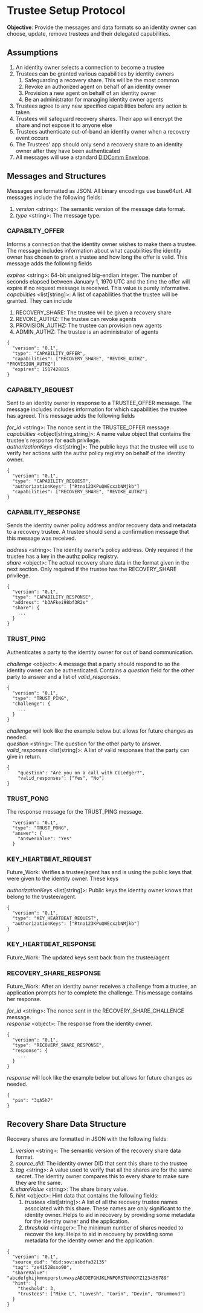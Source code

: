 # Trustee Setup Protocol
**Objective**: Provide the messages and data formats so an identity owner can choose, update, remove trustees and their delegated capabilities.

## Assumptions

1. An identity owner selects a connection to become a trustee
1. Trustees can be granted various capabilities by identity owners
    1. Safeguarding a recovery share. This will be the most common
    1. Revoke an authorized agent on behalf of an identity owner
    1. Provision a new agent on behalf of an identity owner
    1. Be an administrator for managing identity owner agents
1. Trustees agree to any new specified capabilities before any action is taken
1. Trustees will safeguard recovery shares. Their app will encrypt the share and not expose it to anyone else
1. Trustees authenticate out-of-band an identity owner when a recovery event occurs
1. The Trustees' app should only send a recovery share to an identity owner after they have been authenticated
1. All messages will use a standard [DIDComm Envelope](../../features/0019-encryption-envelope/README.md).

## Messages and Structures
Messages are formatted as JSON. All binary encodings use base64url.
All messages include the following fields:

1. *version* \<string\>: The semantic version of the message data format.
1. *type* \<string\>: The message type.

### CAPABILTY\_OFFER
Informs a connection that the identity owner wishes to make them a trustee. The message includes information about what
capabilities the identity owner has chosen to grant a trustee and how long the offer is valid.
This message adds the following fields

*expires* \<string\>: 64-bit unsigned big-endian integer. The number of seconds elapsed between January 1, 1970 UTC and the time the offer will expire if no request message is received. This value is purely informative.\
*capabilities* \<list\[string\]\>: A list of capabilities that the trustee will be granted. They can include

1. RECOVERY\_SHARE: The trustee will be given a recovery share
1. REVOKE\_AUTHZ: The trustee can revoke agents
1. PROVISION\_AUTHZ: The trustee can provision new agents
1. ADMIN\_AUTHZ: The trustee is an administrator of agents

```
{
  "version": "0.1",
  "type": "CAPABILITY_OFFER",
  "capabilities": ["RECOVERY_SHARE", "REVOKE_AUTHZ", "PROVISION_AUTHZ"]
  "expires": 1517428815
}
```

### CAPABILTY\_REQUEST
Sent to an identity owner in response to a TRUSTEE\_OFFER message. The message includes includes information
for which capabilities the trustee has agreed. This message adds the following fields

*for\_id* \<string\>: The nonce sent in the TRUSTEE\_OFFER message.\
*capabilities* \<object\[string,string\]\>: A name value object that contains the trustee's response for each privilege.\
*authorizationKeys* \<list\[string\]\>: The public keys that the trustee will use to verify her actions with the authz policy registry on behalf of the identity owner.

```
{
  "version": "0.1",
  "type": "CAPABILITY_REQUEST",
  "authorizationKeys": ["Rtna123KPuQWEcxzbNMjkb"]
  "capabilities": ["RECOVERY_SHARE", "REVOKE_AUTHZ"]
}
```

### CAPABILITY\_RESPONSE
Sends the identity owner policy address and/or recovery data and metadata to a recovery trustee. A trustee should send a confirmation message that this message was received.

*address* \<string\>: The identity owner's policy address. Only required if the trustee has a key in the authz policy registry.\
*share* \<object\>: The actual recovery share data in the format given in the next section. Only required if the trustee has the RECOVERY\_SHARE privilege.

```
{
  "version": "0.1",
  "type": "CAPABILITY_RESPONSE",
  "address": "b3AFkei98bf3R2s"
  "share": {
    ...
  }
}
```

### TRUST\_PING
Authenticates a party to the identity owner for out of band communication.

*challenge* \<object\>: A message that a party should respond to so the identity owner can be authenticated. Contains a *question* field for the other party to answer
and a list of *valid\_responses*.

```
{
  "version": "0.1",
  "type": "TRUST_PING",
  "challenge": {
    ...
  }
}
```

*challenge* will look like the example below but allows for future changes as needed.\
*question* \<string\>: The question for the other party to answer.\
*valid\_responses* \<list\[string\]\>: A list of valid responses that the party can give in return.

```
{
    "question": "Are you on a call with CULedger?",
    "valid_responses": ["Yes", "No"]
}
```

### TRUST\_PONG
The response message for the TRUST\_PING message.

```
  "version": "0.1",
  "type": "TRUST_PONG",
  "answer": {
    "answerValue": "Yes"
  }
```

### KEY\_HEARTBEAT\_REQUEST
Future\_Work: Verifies a trustee/agent has and is using the public keys that were given to the identity owner. These keys

*authorizationKeys* \<list\[string\]\>: Public keys the identity owner knows that belong to the trustee/agent.

```
{
  "version": "0.1",
  "type": "KEY_HEARTBEAT_REQUEST",
  "authorizationKeys": ["Rtna123KPuQWEcxzbNMjkb"]
}
```

### KEY\_HEARTBEAT\_RESPONSE
Future\_Work: The updated keys sent back from the trustee/agent 


### RECOVERY\_SHARE\_RESPONSE
Future\_Work: After an identity owner receives a challenge from a trustee, an application prompts her to complete the challenge. This message contains her response.

*for\_id* \<string\>: The nonce sent in the RECOVERY\_SHARE\_CHALLENGE message.\
*response* \<object\>: The response from the identity owner.

```
{
  "version": "0.1",
  "type": "RECOVERY_SHARE_RESPONSE",
  "response": {
    ...
  }
}
```

*response* will look like the example below but allows for future changes as needed.

```
{
  "pin": "3qA5h7"
}
```

## Recovery Share Data Structure
Recovery shares are formatted in JSON with the following fields:

1. *version* \<string\>: The semantic version of the recovery share data format.
1. *source\_did*: The identity owner DID that sent this share to the trustee
1. *tag* \<string\>: A value used to verify that all the shares are for the same secret. The identity owner compares this to every share to make sure they are the same.
1. *shareValue* \<string\>: The share binary value.
1. *hint* \<object\>: Hint data that contains the following fields:
    1. *trustees* \<list\[string\]\>: A list of all the recovery trustee names associated with this share. These names are only significant to the identity owner. Helps to aid in recovery by providing some metadata for the identity owner and the application.
    1. *threshold* \<integer\>: The minimum number of shares needed to recover the key. Helps to aid in recovery by providing some metadata for the identity owner and the application.

```
{
  "version": "0.1",
  "source_did": "did:sov:asbdfa32135"
  "tag": "ze4152Bsxo90",
  "shareValue": "abcdefghijkmnopqrstuvwxyzABCDEFGHJKLMNPQRSTUVWXYZ123456789"
  "hint": {
    "theshold": 3,
    "trustees": ["Mike L", "Lovesh", "Corin", "Devin", "Drummond"]
  }
}
```
